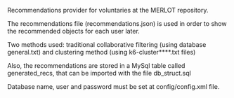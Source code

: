 Recommendations provider for voluntaries at the MERLOT repository.

The recommendations file (recommendations.json) is used in order to show the recommended objects for each user later.

Two methods used: traditional collaborative filtering (using database general.txt) and clustering method (using k6-cluster****.txt files)

Also, the recommendations are stored in a MySql table called generated_recs, that can be imported with the file db_struct.sql

Database name, user and password must be set at config/config.xml file.
